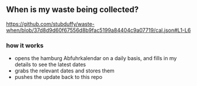 ## When is my waste being collected?
  https://github.com/stubduffy/waste-when/blob/37d8d9d60f67556d8b9fac5199a84404c9a07719/cal.json#L1-L6
  
  ### how it works
  - opens the hamburg Abfuhrkalendar on a daily basis, and fills in my details to see the latest dates
  - grabs the relevant dates and stores them
  - pushes the update back to this repo
  
